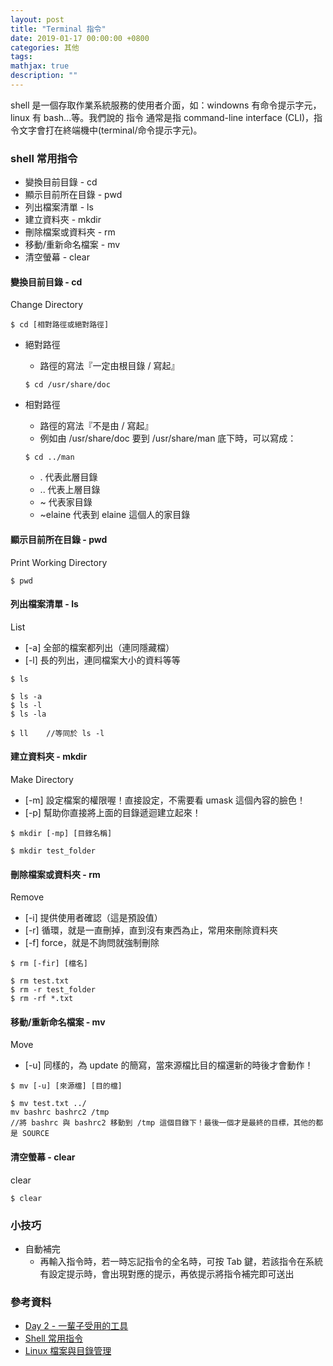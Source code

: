 ```yaml
---
layout: post
title: "Terminal 指令"
date: 2019-01-17 00:00:00 +0800
categories: 其他
tags:
mathjax: true
description: ""
---
```


shell 是一個存取作業系統服務的使用者介面，如：windowns 有命令提示字元，linux 有 bash...等。我們說的 指令 通常是指 command-line interface (CLI)，指令文字會打在終端機中(terminal/命令提示字元)。

### shell 常用指令

- 變換目前目錄 - cd
- 顯示目前所在目錄 - pwd
- 列出檔案清單 - ls
- 建立資料夾 - mkdir
- 刪除檔案或資料夾 - rm
- 移動/重新命名檔案 - mv
- 清空螢幕 - clear

#### 變換目前目錄 - cd

Change Directory

```
$ cd [相對路徑或絕對路徑]
```

- 絕對路徑

  - 路徑的寫法『一定由根目錄 / 寫起』

  ```
  $ cd /usr/share/doc
  ```

- 相對路徑

  - 路徑的寫法『不是由 / 寫起』
  - 例如由 /usr/share/doc 要到 /usr/share/man 底下時，可以寫成：

  ```
  $ cd ../man
  ```

  - . 代表此層目錄
  - \.\. 代表上層目錄
  - ~ 代表家目錄
  - ~elaine 代表到 elaine 這個人的家目錄

#### 顯示目前所在目錄 - pwd

Print Working Directory

```
$ pwd
```

#### 列出檔案清單 - ls

List

- [-a] 全部的檔案都列出（連同隱藏檔）
- [-l] 長的列出，連同檔案大小的資料等等

```
$ ls
```

```
$ ls -a
$ ls -l
$ ls -la
```

```
$ ll    //等同於 ls -l
```

#### 建立資料夾 - mkdir

Make Directory

- [-m] 設定檔案的權限喔！直接設定，不需要看 umask 這個內容的臉色！
- [-p] 幫助你直接將上面的目錄遞迴建立起來！

```
$ mkdir [-mp] [目錄名稱]
```

```
$ mkdir test_folder
```

#### 刪除檔案或資料夾 - rm

Remove

- [-i] 提供使用者確認（這是預設值）
- [-r] 循環，就是一直刪掉，直到沒有東西為止，常用來刪除資料夾
- [-f] force，就是不詢問就強制刪除

```
$ rm [-fir] [檔名]
```

```
$ rm test.txt
$ rm -r test_folder
$ rm -rf *.txt
```

#### 移動/重新命名檔案 - mv

Move

- [-u] 同樣的，為 update 的簡寫，當來源檔比目的檔還新的時後才會動作！

```
$ mv [-u] [來源檔] [目的檔]
```

```
$ mv test.txt ../
mv bashrc bashrc2 /tmp
//將 bashrc 與 bashrc2 移動到 /tmp 這個目錄下！最後一個才是最終的目標，其他的都是 SOURCE
```

#### 清空螢幕 - clear

clear

```
$ clear
```

### 小技巧

- 自動補完
  - 再輸入指令時，若一時忘記指令的全名時，可按 Tab 鍵，若該指令在系統有設定提示時，會出現對應的提示，再依提示將指令補完即可送出

### 參考資料

- [Day 2 - 一輩子受用的工具](https://ithelp.ithome.com.tw/articles/10199703)
- [Shell 常用指令](https://www.slideshare.net/shengyou/1-50744561?ref=https://www.laravel-dojo.com/workshops/201507-ntpc)
- [Linux 檔案與目錄管理](http://linux.vbird.org/linux_basic/0220filemanager/0220filemanager.php)
